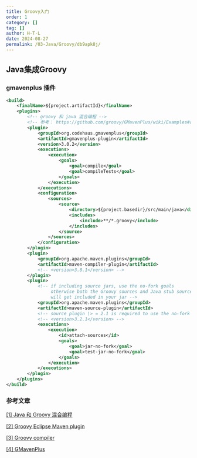 ```yaml
---
title: Groovy入门
order: 1
category: []
tag: []
author: H·T·L
date: 2024-08-27
permalink: /03-Java/Groovy/db9apk8j/
---
```






## Java集成Groovy

### gmavenplus 插件

```xml
<build>
    <finalName>${project.artifactId}</finalName>
    <plugins>
        <!-- groovy 和 java 混合编程 -->
        <!-- 参考： https://github.com/groovy/GMavenPlus/wiki/Examples#additional-sources -->
        <plugin>
            <groupId>org.codehaus.gmavenplus</groupId>
            <artifactId>gmavenplus-plugin</artifactId>
            <version>3.0.2</version>
            <executions>
                <execution>
                    <goals>
                        <goal>compile</goal>
                        <goal>compileTests</goal>
                    </goals>
                </execution>
            </executions>
            <configuration>
                <sources>
                    <source>
                        <directory>${project.basedir}/src/main/java</directory>
                        <includes>
                            <include>**/*.groovy</include>
                        </includes>
                    </source>
                </sources>
            </configuration>
        </plugin>
        <plugin>
            <groupId>org.apache.maven.plugins</groupId>
            <artifactId>maven-compiler-plugin</artifactId>
            <!-- <version>3.8.1</version> -->
        </plugin>
        <plugin>
            <!-- if including source jars, use the no-fork goals
                 otherwise both the Groovy sources and Java stub sources
                 will get included in your jar -->
            <groupId>org.apache.maven.plugins</groupId>
            <artifactId>maven-source-plugin</artifactId>
            <!-- source plugin \> = 2.1 is required to use the no-fork goals -->
            <!-- <version>3.2.1</version> -->
            <executions>
                <execution>
                    <id>attach-sources</id>
                    <goals>
                        <goal>jar-no-fork</goal>
                        <goal>test-jar-no-fork</goal>
                    </goals>
                </execution>
            </executions>
        </plugin>
    </plugins>
</build>
```

### 参考文章

[[1] Java 和 Groovy 混合编程](https://yoncise.com/logs/2022/03/16/69601114/)

[[2] Groovy Eclipse Maven plugin](https://github.com/groovy/groovy-eclipse/wiki/Groovy-Eclipse-Maven-plugin)

[[3] Groovy compiler](https://groovy-lang.org/groovyc.html#_gmaven_and_gmavenplus)

[[4] GMavenPlus](https://github.com/groovy/GMavenPlus/wiki/Choosing-Your-Build-Tool)